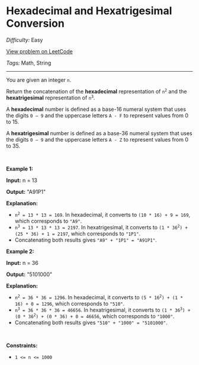 # Hexadecimal and Hexatrigesimal Conversion

*Difficulty:* Easy

[View problem on LeetCode](https://leetcode.com/problems/hexadecimal-and-hexatrigesimal-conversion/)

*Tags:* Math, String

---

<p>You are given an integer <code>n</code>.</p>

<p>Return the concatenation of the <strong>hexadecimal</strong> representation of <code>n<sup>2</sup></code> and the <strong>hexatrigesimal</strong> representation of <code>n<sup>3</sup></code>.</p>

<p>A <strong>hexadecimal</strong> number is defined as a base-16 numeral system that uses the digits <code>0 &ndash; 9</code> and the uppercase letters <code>A - F</code> to represent values from 0 to 15.</p>

<p>A <strong>hexatrigesimal</strong> number is defined as a base-36 numeral system that uses the digits <code>0 &ndash; 9</code> and the uppercase letters <code>A - Z</code> to represent values from 0 to 35.</p>

<p>&nbsp;</p>
<p><strong class="example">Example 1:</strong></p>

<div class="example-block">
<p><strong>Input:</strong> <span class="example-io">n = 13</span></p>

<p><strong>Output:</strong> <span class="example-io">&quot;A91P1&quot;</span></p>

<p><strong>Explanation:</strong></p>

<ul>
	<li><code>n<sup>2</sup> = 13 * 13 = 169</code>. In hexadecimal, it converts to <code>(10 * 16) + 9 = 169</code>, which corresponds to <code>&quot;A9&quot;</code>.</li>
	<li><code>n<sup>3</sup> = 13 * 13 * 13 = 2197</code>. In hexatrigesimal, it converts to <code>(1 * 36<sup>2</sup>) + (25 * 36) + 1 = 2197</code>, which corresponds to <code>&quot;1P1&quot;</code>.</li>
	<li>Concatenating both results gives <code>&quot;A9&quot; + &quot;1P1&quot; = &quot;A91P1&quot;</code>.</li>
</ul>
</div>

<p><strong class="example">Example 2:</strong></p>

<div class="example-block">
<p><strong>Input:</strong> <span class="example-io">n = 36</span></p>

<p><strong>Output:</strong> <span class="example-io">&quot;5101000&quot;</span></p>

<p><strong>Explanation:</strong></p>

<ul>
	<li><code>n<sup>2</sup> = 36 * 36 = 1296</code>. In hexadecimal, it converts to <code>(5 * 16<sup>2</sup>) + (1 * 16) + 0 = 1296</code>, which corresponds to <code>&quot;510&quot;</code>.</li>
	<li><code>n<sup>3</sup> = 36 * 36 * 36 = 46656</code>. In hexatrigesimal, it converts to <code>(1 * 36<sup>3</sup>) + (0 * 36<sup>2</sup>) + (0 * 36) + 0 = 46656</code>, which corresponds to <code>&quot;1000&quot;</code>.</li>
	<li>Concatenating both results gives <code>&quot;510&quot; + &quot;1000&quot; = &quot;5101000&quot;</code>.</li>
</ul>
</div>

<p>&nbsp;</p>
<p><strong>Constraints:</strong></p>

<ul>
	<li><code>1 &lt;= n &lt;= 1000</code></li>
</ul>
